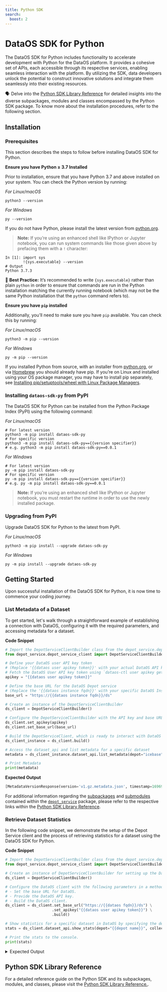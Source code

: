 ```yaml
---
title: Python SDK
search:
  boost: 2
---
```



# DataOS SDK for Python

The DataOS SDK for Python includes functionality to accelerate development with Python for the DataOS platform. It provides a cohesive set of APIs, each accessible through its respective services, enabling seamless interaction with the platform. By utilizing the SDK, data developers unlock the potential to construct innovative solutions and integrate them seamlessly into their existing resources.

<aside class="callout">
🗣 Delve into the <a href="/api_docs/dataos_python_sdk/reference_index.html">Python SDK Library Reference</a> for detailed insights into the diverse subpackages, modules and classes encompassed by the Python SDK package. To know more about the installation procedures, refer to the following section.
</aside>

## Installation

### **Prerequisites**

This section describes the steps to follow before installing DataOS SDK for Python.

**Ensure you have Python ≥ 3.7 Installed**

Prior to installation, ensure that you have Python 3.7 and above installed on your system. You can check the Python version by running:

*For Linux/macOS*

```shell
python3 --version
```

*For Windows*

```shell
py --version
```

If you do not have Python, please install the latest version from [python.org](https://www.python.org/).

> <b>Note:</b> If you’re using an enhanced shell like IPython or Jupyter notebook, you can run system commands like those given above by prefacing them with a <code>!</code> character:
```shell
In [1]: import sys
        !{sys.executable} --version
# Output
Python 3.7.3
```
<aside class="best-practice">

📖 <b>Best Practice:</b> It’s recommended to write <code>{sys.executable}</code> rather than plain <code>python</code> in order to ensure that commands are run in the Python installation matching the currently running notebook (which may not be the same Python installation that the <code>python</code> command refers to).

</aside>

**Ensure you have `pip` installed**

Additionally, you’ll need to make sure you have `pip` available. You can check this by running:

*For Linux/macOS*

```shell
python3 -m pip --version
```

*For Windows*

```shell
py -m pip --version
```

If you installed Python from source, with an installer from [python.org](https://www.python.org/), or via [Homebrew](https://brew.sh/) you should already have pip. If you’re on Linux and installed using your OS package manager, you may have to install pip separately, see [Installing pip/setuptools/wheel with Linux Package Managers](https://packaging.python.org/en/latest/guides/installing-using-linux-tools/).

### **Installing `dataos-sdk-py` from PyPI**

The DataOS SDK for Python can be installed from the Python Package Index (PyPI) using the following command:

*For Linux/macOS*

```shell
# For latest version
python3 -m pip install dataos-sdk-py
# For specific version
python3 -m pip install dataos-sdk-py=={{version specifier}}
# e.g. python3 -m pip install dataos-sdk-py==0.0.1
```

*For Windows*

```shell
# For latest version
py -m pip install dataos-sdk-py
# For specific version
py -m pip install dataos-sdk-py=={{version specifier}}
# e.g. py -m pip install dataos-sdk-py==0.0.1
```

> <b>Note:</b> If you’re using an enhanced shell like IPython or Jupyter notebook, you must restart the runtime in order to use the newly installed package.

### **Upgrading from PyPI**

Upgrade DataOS SDK for Python to the latest from PyPI.

*For Linux/macOS*

```shell
python3 -m pip install --upgrade dataos-sdk-py
```

*For Windows*

```shell
py -m pip install --upgrade dataos-sdk-py
```

## Getting Started

Upon successful installation of the DataOS SDK for Python, it is now time to commence your coding journey.

### **List Metadata of a Dataset**

To get started, let's walk through a straightforward example of establishing a connection with DataOS, configuring it with the required parameters, and accessing metadata for a dataset.

**Code Snippet**

```python
# Import the DepotServiceClientBuilder class from the depot_service.depot_service_client module
from depot_service.depot_service_client import DepotServiceClientBuilder

# Define your DataOS user API key token 
# (Replace '{{dataos user apikey token}}' with your actual DataOS API key token. e.g. abcdefghijklmnopqrst)
# Fetch the DataOS User API key token using `dataos-ctl user apikey get/create` command on DataOS CLI
apikey = "{{dataos user apikey token}}"

# Define the base URL for the DataOS Depot service 
# (Replace the '{{dataos instance fqdn}}' with your specific DataOS Instance FQDN e.g. https://sunny-prawn.dataos.app/ds)
base_url = "https://{{dataos instance fqdn}}/ds"

# Create an instance of the DepotServiceClientBuilder
ds_client = DepotServiceClientBuilder()

# Configure the DepotServiceClientBuilder with the API key and base URL
ds_client.set_apikey(apikey)
ds_client.set_base_url(base_url)

# Build the DepotServiceClient, which is ready to interact with DataOS
ds_client_instance = ds_client.build()

# Access the dataset_api and list metadata for a specific dataset
metadata = ds_client_instance.dataset_api.list_metadata(depot="icebase", collection="retail", dataset="city")

# Print Metadata
print(metadata)

```

**Expected Output**

```python
[MetadataVersionResponse(version='v1.gz.metadata.json', timestamp=1696940109201), MetadataVersionResponse(version='v2.gz.metadata.json', timestamp=1696940212855), MetadataVersionResponse(version='v3.gz.metadata.json', timestamp=1697550809632), MetadataVersionResponse(version='v4.gz.metadata.json', timestamp=1698387825353), MetadataVersionResponse(version='v5.gz.metadata.json', timestamp=1699016002681)]
```

For additional information regarding the [subpackages](/api_docs/dataos_python_sdk/depot_service.html#subpackages) and [submodules](/api_docs/dataos_python_sdk/depot_service.html#submodules) contained within the [`depot_service`](/api_docs/dataos_python_sdk/modules.html#depot-service) package, please refer to the respective links within the [Python SDK Library Reference](/api_docs/dataos_python_sdk/reference_index.html).

### **Retrieve Dataset Statistics**

In the following code snippet, we demonstrate the setup of the Depot Service client and the process of retrieving statistics for a dataset using the DataOS SDK for Python.

**Code Snippet**

```python
# Import the DepotServiceClientBuilder class from the depot_service.depot_service_client module
from depot_service.depot_service_client import DepotServiceClientBuilder

# Create an instance of DepotServiceClientBuilder for setting up the DataOS client
ds_client = DepotServiceClientBuilder()

# Configure the DataOS client with the following parameters in a method chain:
# - Set the base URL for DataOS.
# - Provide the DataOS API key.
# - Build the DataOS client.
ds_client = ds_client.set_base_url("https://{{dataos fqdn}}/ds") \
                     .set_apikey("{{dataos user apikey token}}") \
                     .build()

# Show statistics for a specific dataset in DataOS by specifying the depot, collection, and dataset name.
stats = ds_client.dataset_api.show_stats(depot="{{depot name}}", collection="{{collection name}}", dataset="{{dataset name}}")

# Print the stats to the console.
print(stats)
```

<details><summary>Expected Output</summary>
    
```python
stats = {
    'totalRecords': '213500',
    'totalPartitions': '0',
    'totalSnapshots': '4',
    'totalFileSize': '6742016',
    'totalDataFiles': '4'
}

timeline = {
    '1697550809632': {
        'recordCount': '53375',
        'operation': 'append',
        'schema': {
            "type": "record",
            "name": "defaultName",
            "fields": [
                {"name": "__metadata", "type": {"type": "map", "values": "string", "key-id": 10, "value-id": 11}, "field-id": 1},
                {"name": "city_id", "type": ["null", "string"], "default": None, "field-id": 2},
                {"name": "zip_code", "type": ["null", "int"], "default": None, "field-id": 3},
                {"name": "city_name", "type": ["null", "string"], "default": None, "field-id": 4},
                {"name": "county_name", "type": ["null", "string"], "default": None, "field-id": 5},
                {"name": "state_code", "type": ["null", "string"], "default": None, "field-id": 6},
                {"name": "state_name", "type": ["null", "string"], "default": None, "field-id": 7},
                {"name": "version", "type": "string", "field-id": 8},
                {"name": "ts_city", "type": {"type": "long", "logicalType": "timestamp-micros", "adjust-to-utc": True}, "field-id": 9}
            ]
        },
        'versionFile': 'v3.gz.metadata.json'
    },
    '1696940212855': {
        'recordCount': '53375',
        'operation': 'append',
        'schema': {
            "type": "record",
            "name": "defaultName",
            "fields": [
                {"name": "__metadata", "type": {"type": "map", "values": "string", "key-id": 10, "value-id": 11}, "field-id": 1},
                {"name": "city_id", "type": ["null", "string"], "default": None, "field-id": 2},
                {"name": "zip_code", "type": ["null", "int"], "default": None, "field-id": 3},
                {"name": "city_name", "type": ["null", "string"], "default": None, "field-id": 4},
                {"name": "county_name", "type": ["null", "string"], "default": None, "field-id": 5},
                {"name": "state_code", "type": ["null", "string"], "default": None, "field-id": 6},
                {"name": "state_name", "type": ["null", "string"], "default": None, "field-id": 7},
                {"name": "version", "type": "string", "field-id": 8},
                {"name": "ts_city", "type": {"type": "long", "logicalType": "timestamp-micros", "adjust-to-utc": True}, "field-id": 9}
            ]
        },
        'versionFile': 'v2.gz.metadata.json'
    },
    '1696940109201': {
        'versionFile': 'v1.gz.metadata.json'
    },
    '1699016002681': {
        'recordCount': '53375',
        'operation': 'append',
        'schema': {
            "type": "record",
            "name": "defaultName",
            "fields": [
                {"name": "__metadata", "type": {"type": "map", "values": "string", "key-id": 10, "value-id": 11}, "field-id": 1},
                {"name": "city_id", "type": ["null", "string"], "default": None, "field-id": 2},
                {"name": "zip_code", "type": ["null", "int"], "default": None, "field-id": 3},
                {"name": "city_name", "type": ["null", "string"], "default": None, "field-id": 4},
                {"name": "county_name", "type": ["null", "string"], "default": None, "field-id": 5},
                {"name": "state_code", "type": ["null", "string"], "default": None, "field-id": 6},
                {"name": "state_name", "type": ["null", "string"], "default": None, "field-id": 7},
                {"name": "version", "type": "string", "field-id": 8},
                {"name": "ts_city", "type": {"type": "long", "logicalType": "timestamp-micros", "adjust-to-utc": True}, "field-id": 9}
            ]
        },
        'versionFile': 'v5.gz.metadata.json'
    },
    '1698387825353': {
        'recordCount': '53375',
        'operation': 'append',
        'schema': {
            "type": "record",
            "name": "defaultName",
            "fields": [
                {"name": "__metadata", "type": {"type": "map", "values": "string", "key-id": 10, "value-id": 11}, "field-id": 1},
                {"name": "city_id", "type": ["null", "string"], "default": None, "field-id": 2},
                {"name": "zip_code", "type": ["null", "int"], "default": None, "field-id": 3},
                {"name": "city_name", "type": ["null", "string"], "default": None, "field-id": 4},
                {"name": "county_name", "type": ["null", "string"], "default": None, "field-id": 5},
                {"name": "state_code", "type": ["null", "string"], "default": None, "field-id": 6},
                {"name": "state_name", "type": ["null", "string"], "default": None, "field-id": 7},
                {"name": "version", "type": "string", "field-id": 8},
                {"name": "ts_city", "type": {"type": "long", "logicalType": "timestamp-micros", "adjust-to-utc": True}, "field-id": 9}
            ]
        },
        'versionFile': 'v4.gz.metadata.json'
    }
}

properties = {
    'write.format.default': 'parquet',
    'write.metadata.compression-codec': 'gzip'
}
```

</details>



## Python SDK Library Reference

For a detailed reference guide on the Python SDK and its subpackages, modules, and classes, please visit the [Python SDK Library Reference.](/api_docs/dataos_python_sdk/reference_index.html). 

